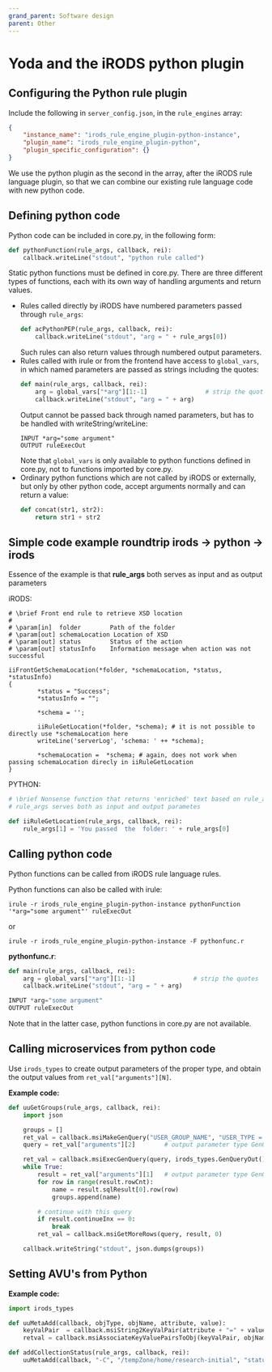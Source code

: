 ```yaml
---
grand_parent: Software design
parent: Other
---
```

# Yoda and the iRODS python plugin

## Configuring the Python rule plugin

Include the following in ```server_config.json```, in the ```rule_engines``` array:
```json
{
    "instance_name": "irods_rule_engine_plugin-python-instance",
    "plugin_name": "irods_rule_engine_plugin-python",
    "plugin_specific_configuration": {}
}
```
We use the python plugin as the second in the array, after the iRODS rule language plugin, so that we can combine our existing rule language code with new python code.

## Defining python code

Python code can be included in core.py, in the following form:
```python
def pythonFunction(rule_args, callback, rei):
    callback.writeLine("stdout", "python rule called")
```

Static python functions must be defined in core.py.  There are three different types of functions, each with its own way of handling arguments and return values.
- Rules called directly by iRODS have numbered parameters passed through ```rule_args```:
  ```python
  def acPythonPEP(rule_args, callback, rei):
      callback.writeLine("stdout", "arg = " + rule_args[0])
  ```
  Such rules can also return values through numbered output parameters.
- Rules called with irule or from the frontend have access to ```global_vars```, in which named parameters are passed as strings including the quotes:
  ```python
  def main(rule_args, callback, rei):
      arg = global_vars["*arg"][1:-1]                # strip the quotes
      callback.writeLine("stdout", "arg = " + arg)
  ```
  Output cannot be passed back through named parameters, but has to be handled with writeString/writeLine:
  ```
  INPUT *arg="some argument"
  OUTPUT ruleExecOut
  ```
  Note that ```global_vars``` is only available to python functions defined in core.py, not to functions imported by core.py.
- Ordinary python functions which are not called by iRODS or externally, but only by other python code, accept arguments normally and can return a value:
  ```python
  def concat(str1, str2):
      return str1 + str2
  ```

##  Simple code example roundtrip irods -> python -> irods ##

  Essence of the example is that **rule_args** both serves as input and as output parameters

  iRODS:
  ```
  # \brief Front end rule to retrieve XSD location
  #
  # \param[in]  folder        Path of the folder
  # \param[out] schemaLocation Location of XSD
  # \param[out] status        Status of the action
  # \param[out] statusInfo    Information message when action was not successful

  iiFrontGetSchemaLocation(*folder, *schemaLocation, *status, *statusInfo)
  {
          *status = "Success";
          *statusInfo = "";

          *schema = '';

          iiRuleGetLocation(*folder, *schema); # it is not possible to directly use *schemaLocation here
          writeLine('serverLog', 'schema: ' ++ *schema);

          *schemaLocation =  *schema; # again, does not work when passing schemaLocation direcly in iiRuleGetLocation
  }
  ```

  PYTHON:
  ```python
  # \brief Nonsense function that returns 'enriched' text based on rule_args[0]
  # rule_args serves both as input and output parametes

  def iiRuleGetLocation(rule_args, callback, rei):
      rule_args[1] = 'You passed  the  folder: ' + rule_args[0]

```

## Calling python code

Python functions can be called from iRODS rule language rules.

Python functions can also be called with irule:
```
irule -r irods_rule_engine_plugin-python-instance pythonFunction '*arg="some argument"' ruleExecOut
```
or
```
irule -r irods_rule_engine_plugin-python-instance -F pythonfunc.r
```

**pythonfunc.r**:
```python
def main(rule_args, callback, rei):
    arg = global_vars["*arg"][1:-1]                # strip the quotes
    callback.writeLine("stdout", "arg = " + arg)

INPUT *arg="some argument"
OUTPUT ruleExecOut
```

Note that in the latter case, python functions in core.py are not available.

## Calling microservices from python code

Use ```irods_types``` to create output parameters of the proper type, and obtain the output values from ```ret_val["arguments"][N]```.

**Example code:**

```python
def uuGetGroups(rule_args, callback, rei):
    import json

    groups = []
    ret_val = callback.msiMakeGenQuery("USER_GROUP_NAME", "USER_TYPE = 'rodsgroup'", irods_types.GenQueryInp())
    query = ret_val["arguments"][2]        # output parameter type GenQueryInp

    ret_val = callback.msiExecGenQuery(query, irods_types.GenQueryOut())
    while True:
        result = ret_val["arguments"][1]   # output parameter type GenQueryOut
        for row in range(result.rowCnt):
            name = result.sqlResult[0].row(row)
            groups.append(name)

        # continue with this query
        if result.continueInx == 0:
            break
        ret_val = callback.msiGetMoreRows(query, result, 0)

    callback.writeString("stdout", json.dumps(groups))
```

## Setting AVU's from Python

**Example code:**

```python
import irods_types

def uuMetaAdd(callback, objType, objName, attribute, value):
    keyValPair  = callback.msiString2KeyValPair(attribute + "=" + value, irods_types.KeyValPair())['arguments'][1]
    retval = callback.msiAssociateKeyValuePairsToObj(keyValPair, objName, objType)

def addCollectionStatus(rule_args, callback, rei):
    uuMetaAdd(callback, "-C", "/tempZone/home/research-initial", "status", "PUBLISHED")
```
